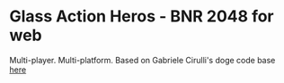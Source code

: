 # Glass Action Heros - BNR 2048 for web

Multi-player. Multi-platform. Based on Gabriele Cirulli's doge code base [here](https://github.com/gabrielecirulli/2048)
